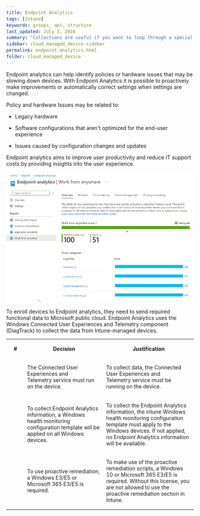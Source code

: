 ```yaml
---
title: Endpoint Analytics
tags: [Intune]
keywords: groups, api, structure
last_updated: July 3, 2016
summary: "Collections are useful if you want to loop through a special folder of pages that you make available in a content API. You could also use collections if you have a set of articles that you want to treat differently from the other content, with a different layout or format."
sidebar: cloud_managed_device-sidebar
permalink: endpoint-analytics.html
folder: cloud_managed_device
---
```


Endpoint analytics can help identify policies or hardware issues that may be slowing down devices. With Endpoint Analytics it is possible to proactively make improvements or automatically correct settings when settings are changed.

Policy and hardware Issues may be related to:

*   Legacy hardware
    
*   Software configurations that aren't optimized for the end-user experience
    
*   Issues caused by configuration changes and updates
    

Endpoint analytics aims to improve user productivity and reduce IT support costs by providing insights into the user experience.

![](attachments/2014216394/2014937120.png)

To enroll devices to Endpoint analytics, they need to send required functional data to Microsoft public cloud. Endpoint Analytics uses the Windows Connected User Experiences and Telemetry component (DiagTrack) to collect the data from Intune-managed devices. 

<table data-layout="default" data-local-id="42a408eb-d7ea-4a09-96ce-d6c63dc82c95" class="confluenceTable"><colgroup><col style="width: 80.0px;"><col style="width: 307.0px;"><col style="width: 372.0px;"></colgroup><tbody><tr><th class="confluenceTh"><p><strong>#</strong></p></th><th class="confluenceTh"><p><strong>Decision</strong></p></th><th class="confluenceTh"><p><strong>Justification</strong></p></th></tr><tr><td class="confluenceTd"><p></p></td><td class="confluenceTd"><p>The Connected User Experiences and Telemetry&nbsp;service must run on the device.</p></td><td class="confluenceTd"><p>To collect data, the Connected User Experiences and Telemetry&nbsp;service must be running on the device.</p></td></tr><tr><td class="confluenceTd"><p></p></td><td class="confluenceTd"><p>To collect Endpoint Analytics information, a Windows health monitoring configuration template will be applied on all Windows devices.</p></td><td class="confluenceTd"><p>To collect the Endpoint Analytics information, the intune Windows health monitoring configuration template must apply to the Windows devices. If not applied, no Endpoint Analytics information will be available.</p></td></tr><tr><td class="confluenceTd"><p></p></td><td class="confluenceTd"><p>To use proactive remediation, a Windows E3/E5 or Microsoft 365 E3/E5 is required.</p></td><td class="confluenceTd"><p>To make use of the proactive remediation scripts, a Windows 10 or Microsoft 365 E3/E5 is required. Without this license, you are not allowed to use the proactive remediation section in Intune.</p></td></tr></tbody></table>